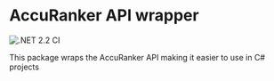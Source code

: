 # AccuRanker API wrapper

![.NET 2.2 CI](https://github.com/Dentsudatalab/AccuRanker/workflows/.NET%202.2%20CI/badge.svg)

This package wraps the AccuRanker API making it easier to use in C# projects
